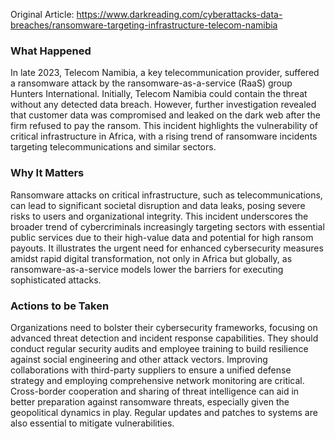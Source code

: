 Original Article: https://www.darkreading.com/cyberattacks-data-breaches/ransomware-targeting-infrastructure-telecom-namibia

### What Happened

In late 2023, Telecom Namibia, a key telecommunication provider, suffered a ransomware attack by the ransomware-as-a-service (RaaS) group Hunters International. Initially, Telecom Namibia could contain the threat without any detected data breach. However, further investigation revealed that customer data was compromised and leaked on the dark web after the firm refused to pay the ransom. This incident highlights the vulnerability of critical infrastructure in Africa, with a rising trend of ransomware incidents targeting telecommunications and similar sectors.

### Why It Matters

Ransomware attacks on critical infrastructure, such as telecommunications, can lead to significant societal disruption and data leaks, posing severe risks to users and organizational integrity. This incident underscores the broader trend of cybercriminals increasingly targeting sectors with essential public services due to their high-value data and potential for high ransom payouts. It illustrates the urgent need for enhanced cybersecurity measures amidst rapid digital transformation, not only in Africa but globally, as ransomware-as-a-service models lower the barriers for executing sophisticated attacks.

### Actions to be Taken

Organizations need to bolster their cybersecurity frameworks, focusing on advanced threat detection and incident response capabilities. They should conduct regular security audits and employee training to build resilience against social engineering and other attack vectors. Improving collaborations with third-party suppliers to ensure a unified defense strategy and employing comprehensive network monitoring are critical. Cross-border cooperation and sharing of threat intelligence can aid in better preparation against ransomware threats, especially given the geopolitical dynamics in play. Regular updates and patches to systems are also essential to mitigate vulnerabilities.